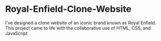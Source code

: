 # Royal-Enfield-Clone-Website
I've designed a clone website of an iconic brand known as Royal Enfield. This project came to life with the collaborative use of HTML, CSS, and JavaScript
